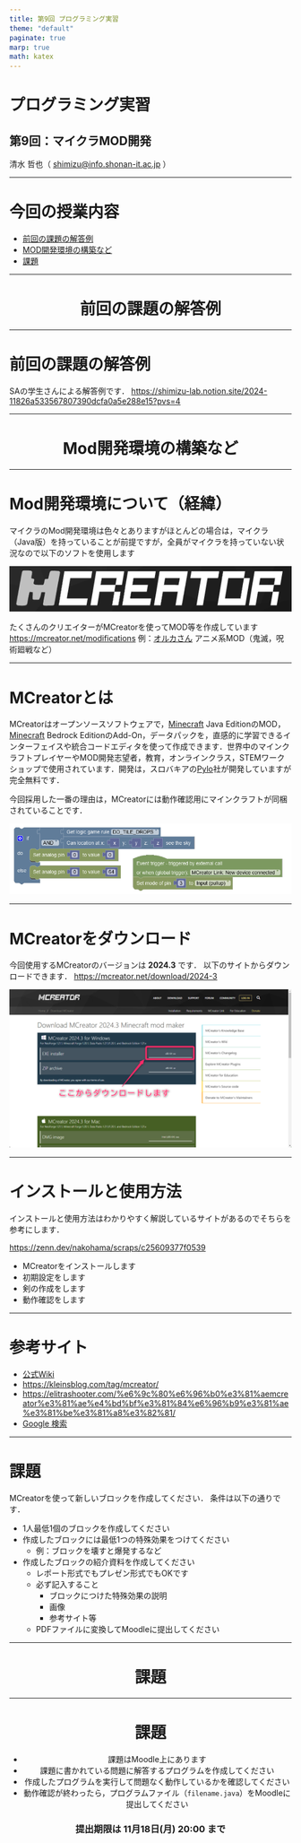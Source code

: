 ```yaml
---
title: 第9回 プログラミング実習
theme: "default"
paginate: true
marp: true
math: katex
---
```


# プログラミング実習

## 第9回：マイクラMOD開発

清水 哲也（ shimizu@info.shonan-it.ac.jp ）

---

# 今回の授業内容

- [前回の課題の解答例](#前回の課題の解答例)
- [MOD開発環境の構築など](#mod開発環境の構築など)
- [課題](#課題)

---

<div Align=center>

# 前回の課題の解答例

</div>

---

# 前回の課題の解答例

SAの学生さんによる解答例です．
https://shimizu-lab.notion.site/2024-11826a533567807390dcfa0a5e288e15?pvs=4

---

<div Align=center>

# Mod開発環境の構築など

</div>

---

# Mod開発環境について（経緯）

マイクラのMod開発環境は色々とありますがほとんどの場合は，マイクラ（Java版）を持っていることが前提ですが，全員がマイクラを持っていない状況なので以下のソフトを使用します

<div Align=center>

[![w:600](./img/09-001.png)](https://mcreator.net/)

</div>

たくさんのクリエイターがMCreatorを使ってMOD等を作成しています
https://mcreator.net/modifications
例：[オルカさん](https://x.com/_orca_san_) アニメ系MOD（鬼滅，呪術廻戦など）

---

# MCreatorとは

MCreatorはオープンソースソフトウェアで，[Minecraft](https://www.minecraft.net/ja-jp/about-minecraft) Java EditionのMOD，[Minecraft](https://www.minecraft.net/ja-jp/about-minecraft) Bedrock EditionのAdd-On，データパックを，直感的に学習できるインターフェイスや統合コードエディタを使って作成できます．世界中のマインクラフトプレイヤーやMOD開発志望者，教育，オンラインクラス，STEMワークショップで使用されています．開発は，スロバキアの[Pylo](https://www.pylo.co/)社が開発していますが完全無料です．

今回採用した一番の理由は，MCreatorには動作確認用にマインクラフトが同梱されていることです．

<div Align=center>

![](./img/09-002.png)

</div>

---

# MCreatorをダウンロード

今回使用するMCreatorのバージョンは **2024.3** です．
以下のサイトからダウンロードできます．
https://mcreator.net/download/2024-3

<div Align=center>

![w:800](./img/09-003.png)

</div>

---

# インストールと使用方法

インストールと使用方法はわかりやすく解説しているサイトがあるのでそちらを参考にします．

https://zenn.dev/nakohama/scraps/c25609377f0539

- MCreatorをインストールします
- 初期設定をします
- 剣の作成をします
- 動作確認をします

---

# 参考サイト

- [公式Wiki](https://mcreator.net/wiki)
- https://kleinsblog.com/tag/mcreator/
- https://elitrashooter.com/%e6%9c%80%e6%96%b0%e3%81%aemcreator%e3%81%ae%e4%bd%bf%e3%81%84%e6%96%b9%e3%81%ae%e3%81%be%e3%81%a8%e3%82%81/
- [Google 検索](https://www.google.com/search?q=mcreator+%E4%BD%BF%E3%81%84%E6%96%B9&oq=mcreator+%E4%BD%BF%E3%81%84%E6%96%B9&gs_lcrp=EgZjaHJvbWUyCQgAEEUYORiABDIGCAEQABgeMggIAhAAGAgYHtIBCTEwMzIwajBqN6gCALACAA&sourceid=chrome&ie=UTF-8)

---

# 課題

MCreatorを使って新しいブロックを作成してください．
条件は以下の通りです．

- 1人最低1個のブロックを作成してください
- 作成したブロックには最低1つの特殊効果をつけてください
  - 例：ブロックを壊すと爆発するなど
- 作成したブロックの紹介資料を作成してください
  - レポート形式でもプレゼン形式でもOKです
  - 必ず記入すること
    - ブロックにつけた特殊効果の説明
    - 画像
    - 参考サイト等
  - PDFファイルに変換してMoodleに提出してください

---

<div Align=center>

# 課題

</dvi>

---

# 課題

- 課題はMoodle上にあります
- 課題に書かれている問題に解答するプログラムを作成してください
- 作成したプログラムを実行して問題なく動作しているかを確認してください
- 動作確認が終わったら，プログラムファイル（`filename.java`）をMoodleに提出してください

### 提出期限は **11月18日(月) 20:00** まで
